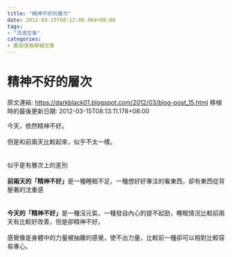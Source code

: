 ```yaml
---
title: "精神不好的層次"
date: 2012-03-15T08:12:00.004+08:00
tags: 
- "流浪文章"
categories:
- 舊部落格移植文章
---
```


# 精神不好的層次

原文連結: https://darkblack01.blogspot.com/2012/03/blog-post_15.html
移植時的最後更新日期: 2012-03-15T08:13:11.178+08:00

今天，依然精神不好。<br /><br />但是和前兩天比較起來，似乎不太一樣。<br /><br /><br />似乎是有層次上的差別<br /><br /><b>前兩天的「精神不好」</b>是一種睡眠不足，一種想好好專注的看東西，卻有東西從背壓著的沈重感<br /><br /><br /><b>今天的「精神不好」</b>是一種沒元氣，一種發自內心的提不起勁，睡眠情況比較前兩天有比較好改善，但是卻精神不好。<br /><br />感覺像是身體中的力量被抽離的感覺，使不出力量，比較前一種卻可以相對比較容易專心。
